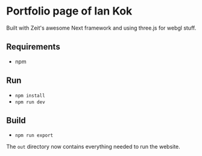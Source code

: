 # Portfolio page of Ian Kok

Built with Zeit's awesome Next framework and using three.js for webgl stuff.

## Requirements
* npm

## Run
* `npm install`
* `npm run dev`

## Build
* `npm run export`

The `out` directory now contains everything needed to run the website. 
